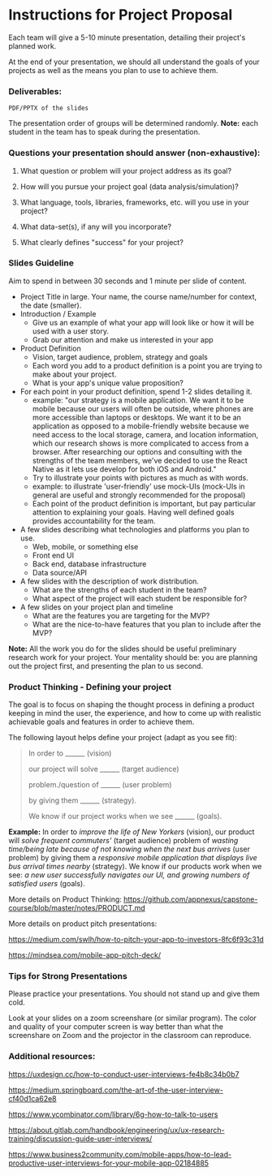 # Instructions for Project Proposal

Each team will give a 5-10 minute presentation, detailing their project's planned work.

At the end of your presentation, we should all understand the goals of your projects as well as the means you plan to use to achieve them.

### Deliverables: 

    PDF/PPTX of the slides

The presentation order of groups will be determined randomly.
**Note:** each student in the team has to speak during the presentation.

### Questions your presentation should answer (non-exhaustive):

  1. What question or problem will your project address as its goal?

  2. How will you pursue your project goal (data analysis/simulation)?

  3. What language, tools, libraries, frameworks, etc. will you use in your project?

  4. What data-set(s), if any will you incorporate?

  5. What clearly defines "success" for your project?


### Slides Guideline

Aim to spend in between 30 seconds and 1 minute per slide of content.

   - Project Title in large. Your name, the course name/number for context, the date (smaller).
   - Introduction / Example
      - Give us an example of what your app will look like or how it will be used with a user story.
      - Grab our attention and make us interested in your app
   - Product Definition
      - Vision, target audience, problem, strategy and goals
      - Each word you add to a product definition is a point you are trying to make about your project.
      - What is your app's unique value proposition?
   - For each point in your product definition, spend 1-2 slides detailing it.
      - example: "our strategy is a mobile application. We want it to be mobile because our users will often be outside, where phones are more accessible than laptops or desktops. We want it to be an application as opposed to a mobile-friendly website because we need access to the local storage, camera, and location information, which our research shows is more complicated to access from a browser. After researching our options and consulting with the strengths of the team members, we've decided to use the React Native as it lets use develop for both iOS and Android."
      - Try to illustrate your points with pictures as much as with words.
      - example: to illustrate 'user-friendly' use mock-UIs (mock-UIs in general are useful and strongly recommended for the proposal)
      - Each point of the product definition is important, but pay particular attention to explaining your goals. Having well defined goals provides accountability for the team.
   - A few slides describing what technologies and platforms you plan to use.
      - Web, mobile, or something else
      - Front end UI
      - Back end, database infrastructure
      - Data source/API
   - A few slides with the description of work distribution.
      - What are the strengths of each student in the team?
      - What aspect of the project will each student be responsible for? 
   - A few slides on your project plan and timeline
      - What are the features you are targeting for the MVP?
      - What are the nice-to-have features that you plan to include after the MVP?

**Note:** All the work you do for the slides should be useful preliminary research work for your project. Your mentality should be: you are planning out the project first, and presenting the plan to us second.

### Product Thinking - Defining your project

The goal is to focus on shaping the thought process in defining a product keeping in mind the user, the experience, and how to come up with realistic achievable goals and features in order to achieve them.

The following layout helps define your project (adapt as you see fit):

> In order to ______ (vision)
> 
> our project will solve ______ (target audience)
> 
> problem./question of ______ (user problem)
> 
> by giving them ______ (strategy).
> 
> We know if our project works when we see ______ (goals).

**Example:** In order to *improve the life of New Yorkers* (vision), our product will *solve frequent commuters'* (target audience) problem of *wasting time/being late because of not knowing when the next bus arrives* (user problem) by giving them a *responsive mobile application that displays live bus arrival times nearby* (strategy). We know if our products work when we see: *a new user successfully navigates our UI, and growing numbers of satisfied users* (goals).

More details on Product Thinking: https://github.com/appnexus/capstone-course/blob/master/notes/PRODUCT.md

More details on product pitch presentations:

https://medium.com/swlh/how-to-pitch-your-app-to-investors-8fc6f93c31d

https://mindsea.com/mobile-app-pitch-deck/

### Tips for Strong Presentations

Please practice your presentations. You should not stand up and give them cold.

Look at your slides on a zoom screenshare (or similar program). The color and quality of your computer screen is way better than what the screenshare on Zoom and the projector in the classroom can reproduce.


### Additional resources:

https://uxdesign.cc/how-to-conduct-user-interviews-fe4b8c34b0b7

https://medium.springboard.com/the-art-of-the-user-interview-cf40d1ca62e8

https://www.ycombinator.com/library/6g-how-to-talk-to-users

https://about.gitlab.com/handbook/engineering/ux/ux-research-training/discussion-guide-user-interviews/

https://www.business2community.com/mobile-apps/how-to-lead-productive-user-interviews-for-your-mobile-app-02184885
